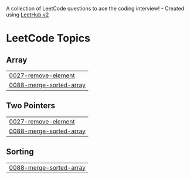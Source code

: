 A collection of LeetCode questions to ace the coding interview! - Created using [LeetHub v2](https://github.com/arunbhardwaj/LeetHub-2.0)
<!---LeetCode Topics Start-->
# LeetCode Topics
## Array
|  |
| ------- |
| [0027-remove-element](https://github.com/InsightfulByte/leetcode/tree/master/0027-remove-element) |
| [0088-merge-sorted-array](https://github.com/InsightfulByte/leetcode/tree/master/0088-merge-sorted-array) |
## Two Pointers
|  |
| ------- |
| [0027-remove-element](https://github.com/InsightfulByte/leetcode/tree/master/0027-remove-element) |
| [0088-merge-sorted-array](https://github.com/InsightfulByte/leetcode/tree/master/0088-merge-sorted-array) |
## Sorting
|  |
| ------- |
| [0088-merge-sorted-array](https://github.com/InsightfulByte/leetcode/tree/master/0088-merge-sorted-array) |
<!---LeetCode Topics End-->